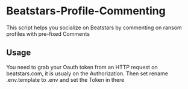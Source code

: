 # Beatstars-Profile-Commenting

This script helps you socialize on Beatstars by commenting on ransom profiles with pre-fixed Comments

## Usage

You need to grab your Oauth token from an HTTP request on beatstars.com, it is usualy on the Authorization. Then set rename .env.template to .env and set the Token in there
